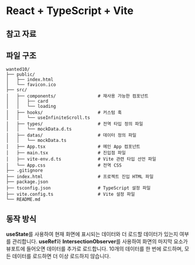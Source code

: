 # React + TypeScript + Vite

## 참고 자료

## 파일 구조

```
wanted10/
├── public/
│   ├── index.html
│   └── favicon.ico
├── src/
│   ├── components/                # 재사용 가능한 컴포넌트
│   │   ├── card
│   │   └── loading
│   ├── hooks/                     # 커스텀 훅
│   │   └── useInfiniteScroll.ts
│   ├── types/                     # 전역 타입 정의 파일
│   │   └── mockData.d.ts
│   ├── datas/                     # 데이터 정의 파일
│   │   └── mockData.ts
│   ├── App.tsx                    # 메인 App 컴포넌트
│   ├── main.tsx                   # 진입점 파일
│   ├── vite-env.d.ts              # Vite 관련 타입 선언 파일
│   └── App.css                    # 전역 CSS
├── .gitignore
├── index.html                     # 프로젝트 진입 HTML 파일
├── package.json
├── tsconfig.json                  # TypeScript 설정 파일
├── vite.config.ts                 # Vite 설정 파일
└── README.md
```

## 동작 방식

**useState**를 사용하여 현재 화면에 표시되는 데이터와 더 로드할 데이터가 있는지 여부를 관리합니다.
**useRef**와 **IntersectionObserver**를 사용하여 화면의 마지막 요소가 뷰포트에 들어오면 데이터를 추가로 로드합니다.
10개의 데이터를 한 번에 로드하며, 모든 데이터를 로드하면 더 이상 로드하지 않습니다.
